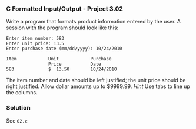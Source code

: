 ### C Formatted Input/Output - Project 3.02

Write a program that formats product information entered by the user. 
A session with the program should look like this:

```
Enter item number: 583
Enter unit price: 13.5
Enter purchase date (mm/dd/yyyy): 10/24/2010

Item            Unit            Purchase
                Price           Date
583             $  13.50        10/24/2010
```

The item number and date should be left justified; the unit price should be right justified. Allow dollar amounts up to $9999.99. 
*Hint* Use tabs to line up the columns.

### Solution

See ```02.c```